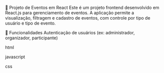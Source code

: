 📅 Projeto de Eventos em React
Este é um projeto frontend desenvolvido em React.js para gerenciamento de eventos. A aplicação permite a visualização, filtragem e cadastro de eventos, com controle por tipo de usuário e tipo de evento.

🚀 Funcionalidades
Autenticação de usuários (ex: administrador, organizador, participante)

html

javascript

css
